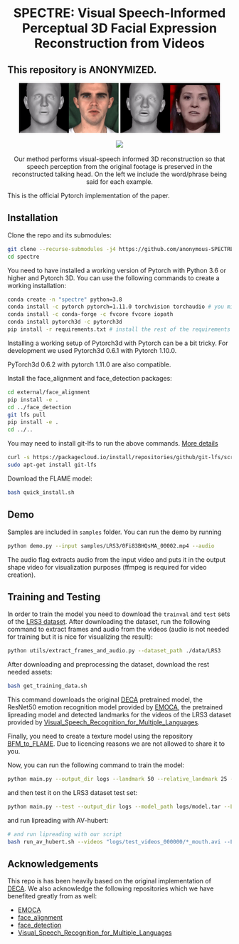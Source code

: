<div align="center">

  # SPECTRE: Visual Speech-Informed Perceptual 3D Facial Expression Reconstruction from Videos

</div>

## This repository is <b>ANONYMIZED</b>.

<p align="center"> 
<img src="samples/visualizations/M003_level_1_angry_014_grid.gif">
<img src="samples/visualizations/test_BImnT7lcLDE_00003_grid.gif">
</p>


<p align="center"> 
<img src="cover.png">
</p>
<p align="center"> Our method performs visual-speech informed 3D reconstruction so that speech perception from the original footage is preserved in the reconstructed talking head. On the left we include the word/phrase being said for each example. <p align="center">

This is the official Pytorch implementation of the paper.

## Installation
Clone the repo and its submodules:
```bash
git clone --recurse-submodules -j4 https://github.com/anonymous-SPECTRE-6957/anonymous-SPECTRE
cd spectre
```  

You need to have installed a working version of Pytorch with Python 3.6 or higher and Pytorch 3D. You can use the following commands to create a working installation:
```bash
conda create -n "spectre" python=3.8
conda install -c pytorch pytorch=1.11.0 torchvision torchaudio # you might need to select cudatoolkit version here by adding e.g. cudatoolkit=11.3
conda install -c conda-forge -c fvcore fvcore iopath 
conda install pytorch3d -c pytorch3d
pip install -r requirements.txt # install the rest of the requirements
```

Installing a working setup of Pytorch3d with Pytorch can be a bit tricky. For development we used Pytorch3d 0.6.1 with Pytorch 1.10.0. 

PyTorch3d 0.6.2 with pytorch 1.11.0 are also compatible. 

Install the face_alignment and face_detection packages:
```bash
cd external/face_alignment
pip install -e .
cd ../face_detection
git lfs pull
pip install -e .
cd ../..
```
You may need to install git-lfs to run the above commands. [More details](https://stackoverflow.com/questions/48734119/git-lfs-is-not-a-git-command-unclear)  
```bash
curl -s https://packagecloud.io/install/repositories/github/git-lfs/script.deb.sh | sudo bash
sudo apt-get install git-lfs
```
Download the FLAME model:
```bash
bash quick_install.sh
```

## Demo
Samples are included in ``samples`` folder. You can run the demo by running 

```bash
python demo.py --input samples/LRS3/0Fi83BHQsMA_00002.mp4 --audio
```

The audio flag extracts audio from the input video and puts it in the output shape video for visualization purposes (ffmpeg is required for video creation).

## Training and Testing
In order to train the model you need to download the `trainval` and `test` sets of the [LRS3 dataset](https://www.robots.ox.ac.uk/~vgg/data/lip_reading/lrs3.html). After downloading 
the dataset, run the following command to extract frames and audio from the videos (audio is not needed for training but it is nice for visualizing the result):

```bash
python utils/extract_frames_and_audio.py --dataset_path ./data/LRS3
```

After downloading and preprocessing the dataset, download the rest needed assets:

```bash
bash get_training_data.sh
```

This command downloads the original [DECA](https://github.com/YadiraF/DECA/) pretrained model,
the ResNet50 emotion recognition model provided by [EMOCA](https://github.com/radekd91/emoca),
the pretrained lipreading model and detected landmarks for the videos of the LRS3 dataset provided by [Visual_Speech_Recognition_for_Multiple_Languages](https://github.com/mpc001/Visual_Speech_Recognition_for_Multiple_Languages).

Finally, you need to create a texture model using the repository [BFM_to_FLAME](https://github.com/TimoBolkart/BFM_to_FLAME#create-texture-model). Due
to licencing reasons we are not allowed to share it to you.

Now, you can run the following command to train the model:

```bash
python main.py --output_dir logs --landmark 50 --relative_landmark 25 --lipread 2 --expression 0.5 --epochs 6 --LRS3_path data/LRS3 --LRS3_landmarks_path data/LRS3_landmarks
```

and then test it on the LRS3 dataset test set:

```bash
python main.py --test --output_dir logs --model_path logs/model.tar --LRS3_path data/LRS3 --LRS3_landmarks_path data/LRS3_landmarks
```

and run lipreading with AV-hubert: 

```bash
# and run lipreading with our script
bash run_av_hubert.sh --videos "logs/test_videos_000000/*_mouth.avi --LRS3_path data/LRS3"
```


## Acknowledgements
This repo is has been heavily based on the original implementation of [DECA](https://github.com/YadiraF/DECA/). We also acknowledge the following 
repositories which we have benefited greatly from as well:

- [EMOCA](https://github.com/radekd91/emoca)
- [face_alignment](https://github.com/hhj1897/face_alignment)
- [face_detection](https://github.com/hhj1897/face_detection)
- [Visual_Speech_Recognition_for_Multiple_Languages](https://github.com/mpc001/Visual_Speech_Recognition_for_Multiple_Languages)

